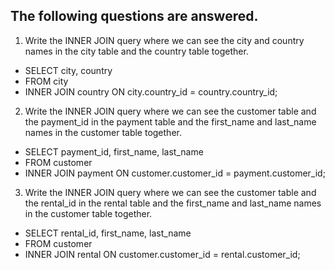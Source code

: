 The following questions are answered.
--
1) Write the INNER JOIN query where we can see the city and country names in the city table and the country table together.
- SELECT city, country
- FROM city
- INNER JOIN country ON city.country_id = country.country_id;
2) Write the INNER JOIN query where we can see the customer table and the payment_id in the payment table and the first_name and last_name names in the customer table together.
- SELECT payment_id, first_name, last_name
- FROM customer
- INNER JOIN payment ON customer.customer_id = payment.customer_id;
3) Write the INNER JOIN query where we can see the customer table and the rental_id in the rental table and the first_name and last_name names in the customer table together.
- SELECT rental_id, first_name, last_name
- FROM customer
- INNER JOIN rental ON customer.customer_id = rental.customer_id;
